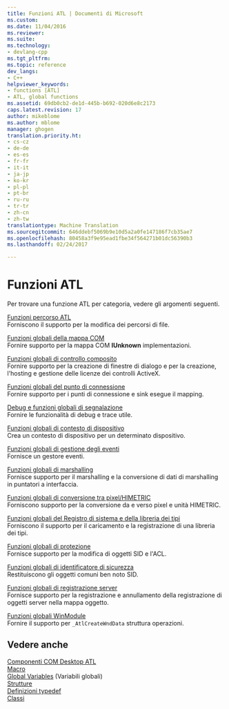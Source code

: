 ```yaml
---
title: Funzioni ATL | Documenti di Microsoft
ms.custom: 
ms.date: 11/04/2016
ms.reviewer: 
ms.suite: 
ms.technology:
- devlang-cpp
ms.tgt_pltfrm: 
ms.topic: reference
dev_langs:
- C++
helpviewer_keywords:
- functions [ATL]
- ATL, global functions
ms.assetid: 69db0cb2-de1d-445b-b692-020d6e8c2173
caps.latest.revision: 17
author: mikeblome
ms.author: mblome
manager: ghogen
translation.priority.ht:
- cs-cz
- de-de
- es-es
- fr-fr
- it-it
- ja-jp
- ko-kr
- pl-pl
- pt-br
- ru-ru
- tr-tr
- zh-cn
- zh-tw
translationtype: Machine Translation
ms.sourcegitcommit: 646ddebf5069b9e10d5a2a0fe147186f7cb35ae7
ms.openlocfilehash: 80458a3f9e95ead1fbe34f564271b01dc56390b3
ms.lasthandoff: 02/24/2017

---
```

# <a name="atl-functions"></a>Funzioni ATL


Per trovare una funzione ATL per categoria, vedere gli argomenti seguenti.  
  
 [Funzioni percorso ATL](../../atl/reference/com-map-global-functions.md)  
 Forniscono il supporto per la modifica dei percorsi di file.
 
 [Funzioni globali della mappa COM](../../atl/reference/com-map-global-functions.md)  
 Fornire supporto per la mappa COM **IUnknown** implementazioni.  
  
 [Funzioni globali di controllo composito](../../atl/reference/composite-control-global-functions.md)  
 Fornire supporto per la creazione di finestre di dialogo e per la creazione, l'hosting e gestione delle licenze dei controlli ActiveX.  
  
 [Funzioni globali del punto di connessione](../../atl/reference/connection-point-global-functions.md)  
 Fornire supporto per i punti di connessione e sink esegue il mapping.  
  
 [Debug e funzioni globali di segnalazione](../../atl/reference/debugging-and-error-reporting-global-functions.md)  
 Fornire le funzionalità di debug e trace utile.  
  
 [Funzioni globali di contesto di dispositivo](../../atl/reference/device-context-global-functions.md)  
 Crea un contesto di dispositivo per un determinato dispositivo.  
  
 [Funzioni globali di gestione degli eventi](../../atl/reference/event-handling-global-functions.md)  
 Fornisce un gestore eventi.  
  
 [Funzioni globali di marshalling](../../atl/reference/marshaling-global-functions.md)  
 Fornisce supporto per il marshalling e la conversione di dati di marshalling in puntatori a interfaccia.  
  
 [Funzioni globali di conversione tra pixel/HIMETRIC](../../atl/reference/pixel-himetric-conversion-global-functions.md)  
 Forniscono supporto per la conversione da e verso pixel e unità HIMETRIC.  
  
 [Funzioni globali del Registro di sistema e della libreria dei tipi](../../atl/reference/registry-and-typelib-global-functions.md)  
 Forniscono il supporto per il caricamento e la registrazione di una libreria dei tipi.  
  
 [Funzioni globali di protezione](../../atl/reference/security-global-functions.md)  
 Fornisce supporto per la modifica di oggetti SID e l'ACL.  
  
 [Funzioni globali di identificatore di sicurezza](../../atl/reference/security-identifier-global-functions.md)  
 Restituiscono gli oggetti comuni ben noto SID.  
  
 [Funzioni globali di registrazione server](../../atl/reference/server-registration-global-functions.md)  
 Fornisce supporto per la registrazione e annullamento della registrazione di oggetti server nella mappa oggetto.  
  
 [Funzioni globali WinModule](../../atl/reference/winmodule-global-functions.md)  
 Fornire il supporto per `_AtlCreateWndData` struttura operazioni.  
  
## <a name="see-also"></a>Vedere anche  
    
 [Componenti COM Desktop ATL](../../atl/atl-com-desktop-components.md)   
 [Macro](../../atl/reference/atl-macros.md)   
 [Global Variables](../../atl/reference/atl-global-variables.md)  (Variabili globali)  
 [Strutture](../../atl/reference/atl-structures.md)   
 [Definizioni typedef](../../atl/reference/atl-typedefs.md)   
 [Classi](../../atl/reference/atl-classes.md)

